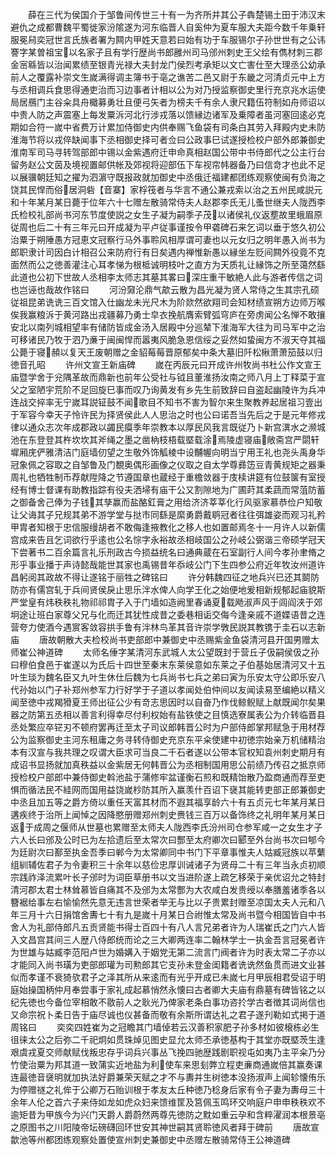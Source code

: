 <!-- { "loadSidebar": true } -->
　　薛在三代为侯国介于邹鲁间传世三十有一为齐所并其公子犇楚锡土田于沛汉末避仇之成都曹魏平蜀徙家汾隂遂为河东临晋人自奚仲为夏车服大夫距今数千年乗轩服冕舄奕冠世言氏族者署为闗内甲姓天意若曰始有功于车服锡尔子孙世世有之公讳謇字某曽祖宝以名家子且有学行歴尚书郎雝州司马邠州刺史王父绘有儁材刺三郡金宻緜皆以治闻累绩至银青光禄大夫封龙门侯烈考承矩以文亡害仕至大理丞公幼承前人之覆露补崇文生嵗满得调主簿书于亳之谯苦二邑又尉于东畿之河清贞元中上方与丞相调兵食思得通吏治而习边事者计相以公为对乃授监察御史里行充京兆水运使局居鴈门主谷籴具舟檝募勇壮且便弓矢者为榜夫千有余人隶尺籍伍符制如舟师诏以中贵人防之声震塞上每发粟泝河北行涉戎落以馈縁边诸军及乗障者虽河塞回逺必克期如合符一嵗中省费万计累加侍御史内供奉赐飞鱼袋有司条白其劳入拜殿内史未防淮海节将以戎倅缺闻事下丞相御史择可者佥曰公政事巳试遂授检校户部外郎兼御史淮南军司马寻转驾部郎中锡以金紫遇府迁申命真相赵国公带中书侍郎代之公主行台留务赵公文茵及境视置邮供帐及郊视将迎部伍下车视帘帏器备乃曰信竒才也此不足以展骥朝廷知之擢为泗濵守既报政就加御史中丞俄迁福建都团练观察使闽有负海之饶其民悍而俗居洞砦【音寨】家桴筏者与华言不通公兼戎索以治之五州民咸説元和十年某月某日薨于位年六十七赠左散骑常侍夫人赵郡李氏无儿蚤世继夫人陇西李氏检校礼部尚书河东节度使説之女生子凝为嗣季子茂以诸侯礼仪返塟故里蛾眉原従周也后二十有三年元曰开成凝为平卢従事谨按令甲砻碑石来乞词以垂于悠久初公治粟于朔陲愚方冠恵文冠察行马外事聆风相厚谓可妻也以元女归之明年愚入尚书为郎职隶计司因白计相召公来防府行有日矣遇内禅惟新愚以縁坐左贬间闗外役竟不克面然而公之徳善灌注心耳孝悌为根柢诚明枝叶之直方为天质礼让縁饰之所至蔼然繇此道也公初下世故人丞相李太师志其墓其畧曰深庄重干敏絶人此与游者传信之词也岂诬也哉故作铭曰
　　河汾奫沦鼎气歊云散为昌光凝为贤人常侍之生其宗孔硕従祖昆弟诜诜三百文馆入仕幽龙未光尺木为阶欻然欲翔司会知材绩宣朔方边师万喉俟我赢粮泝于黄河路出戎疆募乃勇士皁衣挽航膺索臂弧穹庐在旁虏闻公名惮不敢攘安北以南列城相望率有储防皆成金汤入居殿中分巡辇下淮海军大往为司马军中之治可移诸民乃牧于泗乃亷于闽闽悍而嚣夷风脆急恩信绥之妥然如蛰闽方不淑天夺其福公薨于寝頳以复天王废朝赠之金貂莓莓晋原郁矣中条大墓旧阡松楸萧萧笳鼓以归徳音孔昭
　　许州文宣王新庙碑
　　嵗在丙辰元曰开成许州牧尚书杜公作文宣王庙暨学舍于兊隅革故而鼎新也前年公受社与钺且董淮扬汝南之师八月上丁释菜于宣父之室陋宇荒阶不足回旋巳事而叹乃询黄发有乡先生前致辞曰自盗起幽陵许为兵冲连战交捽率无宁嵗耳説钲鼓不闻歌目不知书不害为智尔来生聚教养起居祖习壹出于军容今幸天子怜许民为择贤侯此人人思治之时也公曰诺吾当先后之于是元年修戎律以通众志次年成郡政以蠲民瘼季年崇教本以厚民风我言既従乃卜新宫潩水之濒城池在东登登其杵坎坎其斧绳之墨之凿枘枝梧载塈载涂焉陵虚寝庙敞斋宫严閟轩墀厢庑俨雅清洁门庭墙仞望之生敬外饰觚棱中设黼幄向明当宁用王礼也尧头禹身华冠象佩之容取之自邹鲁及门覩奥偶形画像之仪取之自太学尊彞笾豆青黄规矩之器秉周礼也牺牲制币荐献陞降之节遵国章也蔵经于重檐敛器于庋椟讲筵有位鼓箧有室授经有博士督课有助教指踪有役夫洒埽有庙干公又割隙地为广圃莳其柔蔬而常菹防蓄之御备舍己俸为子钱其孳赢而盐酪釭膏之用给济济莘莘化行风驱家慕恭俭户知敬让父诲其子兄规其弟不游学堂与挞市同繇是縻勇爵戴鹖冠者往往弭雄姿而观习礼矜甲胄者知根于忠信服缦胡者不敢侮逢掖教化之移人也如置邮焉冬十一月许人以新儒宫成来告且乞词欲行乎逺也公名悰字永裕故丞相岐国公之孙岐公弼谐三帝硕学冠天下尝著书二百余篇言礼乐刑政古今损益统名曰通典蔵在石室副行人间今孝孙聿脩之形乎事业播于声诗懿哉能世其家也禹锡昔年忝岐公门下生四参公府近年牧汝州道许昌躬阅其政故不得让遂铭于丽牲之碑铭曰
　　许分韩魏四征之地兵兴已还其鬬防防亦有儒宫轧于兵间贤侯戾止思乐泮水俾人向学王化之始便地爰相新规郁起庙貌斯严堂皇有炜秩秩礼物祁祁胄子入于门墙如造阙里春诵夏载飏淑声风于闾阎浃于郊坰途让班白家尊父兄与化而迁其犹性成昔之委巷相诟交侮今逢亲戚不道媟语昔之连营夸力使酒今遇賔客敛容拱手鲁有泮林鸟革其音许崇学斆民説其教镌于圭石以志新庙
　　唐故朝散大夫检校尚书吏部郎中兼御史中丞赐紫金鱼袋清河县开国男赠太师崔公神道碑
　　太师名倕字某清河东武城人太公望既封于营丘子伋嗣侯伋之孙曰穆伯食邑于崔遂以为氏后十四世至秦末东莱侯意如东莱之子伯基始居清河又十五叶生琰为魏名臣又九叶生休仕后魏为七兵尚书七兵之弟曰寅为乐安太守公即乐安八代孙始以门子补郑州参军力行好学于子道以孝闻处伯仲间以友闻读易至编絶以精义闻至徳中戎羯猾夏王师出征公少有竒志思因时以自奋乃作伐鲸鲵赋上献既闻尔矣果器之防第五丞相以善言利得幸尽付利权始有盐铁使之目慎选寮属表公为介转临晋县丞处繁应卒铓刃不顿府罢再迁至太子司议郎韩晋公时为户部侍郎掌邦赋急于用材荐公为监察御史主河东租庸之务寻转侍御史充京东平籴使建中初徳宗始亲万机储精治本有汉宣与我共理之叹谓大臣求可当良二千石者遂以公带本官权知袁州刺史期月有成诏书显扬就加真秩益以金紫居无何韩晋公为丞相制国用思公前绩乃传召之抵京师授检校户部郎中兼侍御史斡池盐于蒲修牢盆谨衡石煎和既精饴散乃盈商通而荐至吏惧而循法民不絓网而国用益饶嵗杪防其所入赢羡什百诏下襃其能转吏部正郎兼御史中丞且加五等之爵方倚以重任天富其材而不遐其福享龄六十有五贞元七年某月某日遘疾终于治所上闻悼之因降愍册赠郑州刺史赉钱三百万以备饰终之礼明年某月某日返于成周之偃师从世墓也累赠至太师夫人陇西李氏汾州司仓参军咸一之女生才子六人长曰邠及公时已为左拾遗后至太常次曰酆至太府卿次曰郾至外台尚书次曰郇今为廷尉次曰鄯至执金吾季曰郸今为太常卿同中书门下平章事惟夫人姑臧冠族以苹蘩组紃辅佐君子为令妻积三十余年以慈俭忠厚训诫诸子为贤母二十有三年当永贞初顺宗践祚泽流累叶长子邠时为词臣草册书以文当进阶遂上疏乞移荣于亲优诏允之特封清河郡太君士林耸慕皆自痛其不及邠为太常酆为大农咸白发贵绶以奉膳羞诸季各以簪裾给事左右愉愉然先意无违言世荣者举无与比以子贵累封赠至凉国太夫人元和八年三月十六日捐馆舍夀七十有九是嵗十月某日合祔惟太常及尚书暨今相国皆自中书舍人为礼部侍郎凡五贡贤能书得士百四十有八人言兄弟者许为人瑞崔氏之门六人皆入文昌宫其间三人歴八侍郎统而论之三大卿两连率二翰林学士一执金吾言冠冕者许为世雄与姑臧李范阳卢世为婚媾入于姻党无第二流言门阀者许为时表太常二子亦以才能同入尚书璜为吏部郎瓘为司勲郎其它支孙未登金闺籍者诜诜然鱼贯而进文业甚似而孝谨不衰猗欤君子之泽其所从来逺而有光乎开成已未嵗七月甲辰相君受诏于明庭始操国柄仲月奉尝事于家礼成起慕悄然永懐曰古者卿大夫庙有鼎墓有碑皆铭之以纪先徳也今备位宰相敢不敭前人之耿光乃俾家老条白事功咨扵学古者徴其词尚信也又命宗祝卜柔日告于庙尽诚也仪甚备而敬有余斯所谓达礼之君子遂刋勒如式掲于道周铭曰
　　奕奕四姓崔为之冠瞻其门墙倬若云汉善积家肥子孙多材如彼榱栋必生徂徕太公之后弥二千祀炯如贯珠焯见图史显允太师丕承徳基构于其堂亦既塈茨生逢艰虞戎夏交师献赋伐叛忠存乎词兵兴事丛飞挽四驰歴践剧职视屯如夷乃主平籴乃分竹使治粟为邦其道一致蒲实近地盐为利使车来思刬弊立程吏亷商通嵗倍其赢奏课连最徳音襃明就加执法好爵兼荣天赋之才不与夀并生树徳本没扬淑声上闻轸懐侑乐为停赠禭之礼侔于公卿万石贻训根于孝友太丘种徳乃稔身后家有令子妻为夀母三十余年人伦之首六子来侍如龙如虎众妇来馈维筐及筥佩玉鸣环交响庭户申申秩秩欢不逾矩昔为甲族今为兴门天爵人爵蔚然两尊先徳防之黕如重云孕和含粹濯润本根景亳之原图书之川阳陵帝坛磅礴回环世安其神世嗣其贤聆徳风者拜于碑前
　　唐故宣歙池等州都团练观察处置使宣州刺史兼御史中丞赠左散骑常侍王公神道碑
